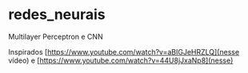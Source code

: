 # redes_neurais

Multilayer Perceptron e CNN 

Inspirados [https://www.youtube.com/watch?v=aBIGJeHRZLQ](nesse vídeo) e [https://www.youtube.com/watch?v=44U8jJxaNp8](nesse)
